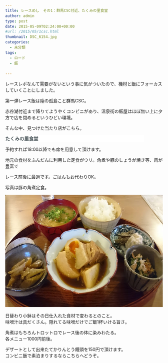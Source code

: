 ```yaml
---
title: レースめし　その1：群馬CSC付近、たくみの里食堂
author: admin
type: post
date: 2015-05-09T02:24:00+00:00
#url: /2015/05/1csc.html
thumbnail: DSC_6154.jpg
categories:
  - 未分類
tags:
  - ロード
  - 飯

---
```

レースレポなんて需要がないという事に気がついたので、機材と飯にフォーカスしていくことにしました。

第一弾レース飯は陸の孤島こと群馬CSC。

赤谷湖付近まで降りてようやくコンビニがあり、温泉街の飯屋はほぼ無い上に夕方で店を閉めるというひどい環境。

そんな中、見つけた当たり店がこちら。

<h4 style="background-color: white; border: 0px; color: #aeb4b6; font-family: 'Helvetica Neue', Helvetica, Verdana, Arial, sans-serif; font-size: 15px; font-stretch: inherit; font-weight: normal; line-height: 20px; margin: 0px 60px 0px 0px; padding: 0px; vertical-align: baseline;">
  <strong style="border: 0px; color: #4e595d; font-family: inherit; font-size: inherit; font-stretch: inherit; font-style: inherit; font-variant: inherit; line-height: inherit; margin: 0px; padding: 0px; vertical-align: baseline;"><a href="https://www.facebook.com/pages/%E3%81%9F%E3%81%8F%E3%81%BF%E3%81%AE%E9%87%8C%E9%A3%9F%E5%A0%82/1374365642803533" style="border: 0px; color: #4e595d; cursor: pointer; font-family: inherit; font-size: inherit; font-stretch: inherit; font-style: inherit; font-variant: inherit; line-height: inherit; margin: 0px; padding: 0px; text-decoration: none; vertical-align: baseline;">たくみの里食堂</a></strong>
</h4>


  予約すれば18:00以降でも席を用意して頂けます。

  地元の食材をふんだんに利用した定食がウリ。角煮や豚のしょうが焼き等、肉が豊富で

  レース前後に最適です。ごはんもお代わりOK。

  写真は豚の角煮定食。


<div>
  <div class="separator" style="clear: both; text-align: center;">
    <img border="0" height="360" src="DSC_6154.jpg" width="640" />
  </div>

日替わり小鉢はその日仕入れた食材で変わるとのこと。<br /> 味噌汁は具だくさん。隠れてる味噌だけでご飯1杯いける旨さ。


  角煮はもちろんトロットロでレース後の体に染みわたる。<br /> 各メニュー1000円前後。

  デザートとして出来たてかりんとう饅頭を150円で頂けます。<br /> コンビニ飯で素泊まりするならこちらへどうぞ。